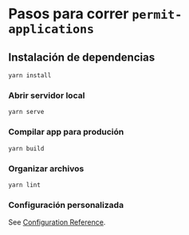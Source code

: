 # Pasos para correr ```permit-applications```

## Instalación de dependencias
```
yarn install
```

### Abrir servidor local
```
yarn serve
```

### Compilar app para produción
```
yarn build
```

### Organizar archivos
```
yarn lint
```

### Configuración personalizada
See [Configuration Reference](https://cli.vuejs.org/config/).
